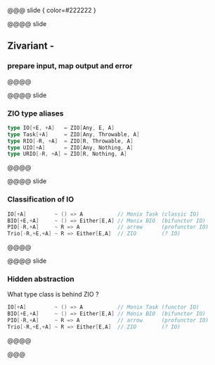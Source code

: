 @@@ slide { color=#222222 }

@@@@ slide

## Zivariant -
### prepare input, map output and error

@@@@

@@@@ slide

### ZIO type aliases

```scala
type IO[+E, +A]   = ZIO[Any, E, A]
type Task[+A]     = ZIO[Any, Throwable, A]
type RIO[-R, +A]  = ZIO[R, Throwable, A]
type UIO[+A]      = ZIO[Any, Nothing, A]
type URIO[-R, +A] = ZIO[R, Nothing, A]
```
@@@@

@@@@ slide

### Classification of IO

```scala
IO[+A]         ~ () => A           // Monix Task (classic IO)
BIO[+E,+A]     ~ () => Either[E,A] // Monix BIO  (bifunctor IO)
PIO[-R,+A]     ~ R => A            // arrow      (profunctor IO)
Trio[-R,+E,+A] ~ R => Either[E,A]  // ZIO        (? IO)
```

@@@@

@@@@ slide

### Hidden abstraction
What type class is behind ZIO ?

```scala
IO[+A]         ~ () => A           // Monix Task (functor IO)
BIO[+E,+A]     ~ () => Either[E,A] // Monix BIO  (bifunctor IO)
PIO[-R,+A]     ~ R => A            // arrow      (profunctor IO)
Trio[-R,+E,+A] ~ R => Either[E,A]  // ZIO        (? IO)
```

@@@@

@@@